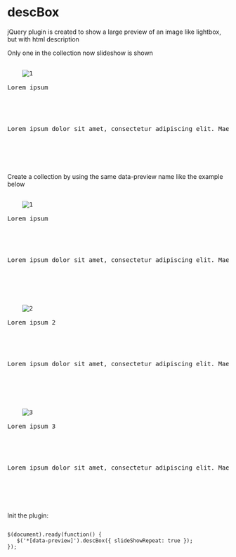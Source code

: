 descBox
=======

jQuery plugin is created to show a large preview of an image like lightbox, but with html description

Only one in the collection now slideshow is shown
<pre>
<a data-preview="one">
    <img src="img/1.jpg" class="desc-image" alt="1" />
    <div class="desc-title">Lorem ipsum</div>
    <div class="desc-description">
        <p>Lorem ipsum dolor sit amet, consectetur adipiscing elit. Maecenas ultricies vulputate massa eu posuere. Proin at fermentum tortor. Suspendisse eu ante pellentesque sapien fringilla scelerisque. Nulla accumsan tortor ut odio faucibus, non blandit nunc aliquet. Vestibulum hendrerit ac nisl sed congue. Sed cursus diam non consectetur pulvinar. Proin sed sollicitudin felis.</p>
    </div>
</a>
</pre>
Create a collection by using the same data-preview name like the example below
<pre>
<a data-preview="collection">
    <img src="img/1.jpg" class="desc-image" alt="1" />
    <div class="desc-title">Lorem ipsum</div>
    <div class="desc-description">
        <p>Lorem ipsum dolor sit amet, consectetur adipiscing elit. Maecenas ultricies vulputate massa eu posuere. Proin at fermentum tortor. Suspendisse eu ante pellentesque sapien fringilla scelerisque. Nulla accumsan tortor ut odio faucibus, non blandit nunc aliquet. Vestibulum hendrerit ac nisl sed congue. Sed cursus diam non consectetur pulvinar. Proin sed sollicitudin felis.</p>
    </div>
</a>
<a data-preview="collection">
    <img src="img/2.jpg" class="desc-image" alt="2" />
    <div class="desc-title">Lorem ipsum 2</div>
    <div class="desc-description">
        <p>Lorem ipsum dolor sit amet, consectetur adipiscing elit. Maecenas ultricies vulputate massa eu posuere. Proin at fermentum tortor. Suspendisse eu ante pellentesque sapien fringilla scelerisque. Nulla accumsan tortor ut odio faucibus, non blandit nunc aliquet. Vestibulum hendrerit ac nisl sed congue. Sed cursus diam non consectetur pulvinar. Proin sed sollicitudin felis.</p>
    </div>
</a>
<a data-preview="collection">
    <img src="img/3.jpg" class="desc-image" alt="3" />
    <div class="desc-title">Lorem ipsum 3</div>
    <div class="desc-description">
        <p>Lorem ipsum dolor sit amet, consectetur adipiscing elit. Maecenas ultricies vulputate massa eu posuere. Proin at fermentum tortor. Suspendisse eu ante pellentesque sapien fringilla scelerisque. Nulla accumsan tortor ut odio faucibus, non blandit nunc aliquet. Vestibulum hendrerit ac nisl sed congue. Sed cursus diam non consectetur pulvinar. Proin sed sollicitudin felis.</p>
    </div>
</a>
</pre>

Init the plugin:

<code>
$(document).ready(function() {
   $('*[data-preview]').descBox({ slideShowRepeat: true });
});
</code>

